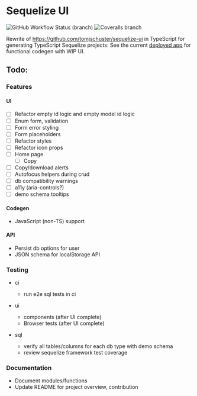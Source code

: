 # Sequelize UI

![GitHub Workflow Status (branch)](https://img.shields.io/github/workflow/status/tomjschuster/sequelize-ui-ts/CI/main)
![Coveralls branch](https://img.shields.io/coveralls/github/tomjschuster/sequelize-ui-ts/main)

Rewrite of https://github.com/tomjschuster/sequelize-ui in TypeScript for generating TypeScript Sequelize projects: See the current [deployed app](https://sequelize-ui-ts.web.app/) for functional codegen with WIP UI.

## Todo:

### Features

#### UI

- [ ] Refactor empty id logic and empty model id logic
- [ ] Enum form, validation
- [ ] Form error styling
- [ ] Form placeholders
- [ ] Refactor styles
- [ ] Refactor icon props
- [ ] Home page
  - [ ] Copy
- [ ] Copy/download alerts
- [ ] Autofocus helpers during crud
- [ ] db compatibility warnings
- [ ] a11y (aria-controls?)
- [ ] demo schema tooltips

#### Codegen

- JavaScript (non-TS) support

#### API

- Persist db options for user
- JSON schema for localStorage API

### Testing

- ci

  - run e2e sql tests in ci

- ui

  - components (after UI complete)
  - Browser tests (after UI complete)

- sql
  - verify all tables/columns for each db type with demo schema
  - review sequelize framework test coverage

### Documentation

- Document modules/functions
- Update README for project overview, contribution
